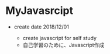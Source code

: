 # MyJavasrcipt
  - create date 2018/12/01
  
    - create javascript for self study
    - 自己学習のために、Javascript作成
  


